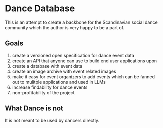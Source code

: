 # Dance Database

This is an attempt to create a backbone 
for the Scandinavian social dance community 
which the author is very happy to be a part of.

## Goals
1) create a versioned open specification for dance event data
2) create an API that anyone can use to build end user applications upon
3) create a database with event data
4) create an image archive with event related images
4) make it easy for event organizers to add events which can be fanned out to mulitple applications and used in LLMs
5) increase findability for dance events
6) non-profitability of the project

## What Dance is not
It is not meant to be used by dancers directly.
